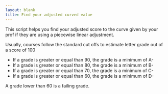 ```yaml
---
layout: blank
title: Find your adjusted curved value
---
```


This script helps you find your adjusted score to the curve given by your prof if they are using a piecewise linear adjustment. 

Usually, courses follow the standard cut offs to estimate letter grade out of a score of 100

- If a grade is greater or equal than 90, the grade is a minimum of A-
- If a grade is greater or equal than 80, the grade is a minimum of B-
- If a grade is greater or equal than 70, the grade is a minimum of C-
- If a grade is greater or equal than 60, the grade is a minimum of D-

A grade lower than 60 is a failing grade.


<html>
<head>
    <title>Data Interpolation</title>
    <script>
        // Initialize data points (Category A to D)
        var data = {
            A: { originalValue: 100, curvedValue: 100 },
            B: { originalValue: 0, curvedValue: 0 },
        };

        // Function to add or update a data point
        function updateDataPoint(category) {
            var originalValue = parseFloat(document.getElementById(category + "-original").value);
            var curvedValue = parseFloat(document.getElementById(category + "-curved").value);

            if (!isNaN(originalValue) && !isNaN(curvedValue)) {
                data[category] = { originalValue: originalValue, curvedValue: curvedValue };
                document.getElementById(category + "-original").value = "";
                document.getElementById(category + "-curved").value = "";
            }
        }

        // Function to interpolate x for a given y
        function interpolateY(y) {
            for (var category in data) {
                if (y >= data[category].curvedValue && y <= data[category].curvedValue) {
                    var x1 = data[category].originalValue;
                    var x2 = data[category].originalValue;
                    var y1 = data[category].curvedValue;
                    var y2 = data[category].curvedValue;

                    // Linear interpolation formula
                    var x = x1 + ((x2 - x1) / (y2 - y1)) * (y - y1);
                    return x;
                }
            }
            return "Value not in range";
        }

        // Function to handle user input and display the result
        function findX() {
            var userInput = parseFloat(document.getElementById("userInput").value);
            var result = interpolateY(userInput);
            document.getElementById("result").innerHTML = "For y = " + userInput + ", x = " + result;
        }
    </script>
</head>
<body>
    <h1>Data Interpolation</h1>
    <p>Enter values for data points:</p>
    
    <div>
        <label for="A-original">Category A Original Value:</label>
        <input type="text" id="A-original">
        <label for="A-curved">Category A Curved Value:</label>
        <input type="text" id="A-curved">
        <button onclick="updateDataPoint('A')">Update</button>
    </div>

    <div>
        <label for="B-original">Category B Original Value:</label>
        <input type="text" id="B-original">
        <label for="B-curved">Category B Curved Value:</label>
        <input type="text" id="B-curved">
        <button onclick="updateDataPoint('B')">Update</button>
    </div>

    <!-- Add similar input fields for other categories (C and D) if needed -->

    <p>Enter a value (y) to find the corresponding value (x):</p>
    <input type="text" id="userInput">
    <button onclick="findX()">Find X</button>
    <p id="result"></p>
</body>
</html>
